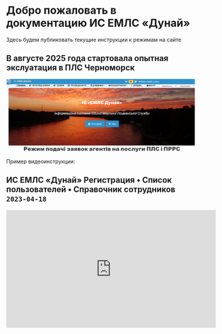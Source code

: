# Добро пожаловать в документацию ИС ЕМЛС «Дунай»
Здесь будем публиковать текущие инструкции к режимам на сайте
## В августе 2025 года стартовала опытная экслуатация в ПЛС Черноморск

![Скриншот главной страницы сайта](images/home.png)

Пример видеоинструкции:
## ИС ЕМЛС «Дунай» Регистрация • Список пользователей • Справочник сотрудников `2023-04-18`
<iframe width="560" height="315" src="https://youtu.be/DF62pfl90vY" frameborder="0" allowfullscreen></iframe>
